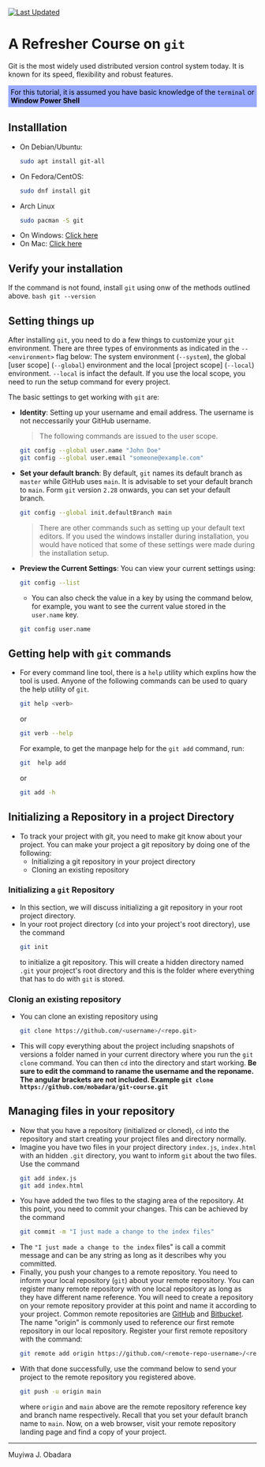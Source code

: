 [![Last Updated](https://img.shields.io/github/last-commit/mobadara/git-course)](https://github.com/mobadara/git-course)

# **A Refresher Course on `git`**
Git is the most widely used distributed version control system today. It is known for its speed, flexibility and robust features.

<p style="color: #000000; background-color: #99aaff; border: 1 px solidrgb(116, 85, 255); padding: 5px;">
For this tutorial, it is assumed you have basic knowledge of the <code>terminal</code> or <strong>Window Power Shell</strong>
</p>

## **Installlation**
- On Debian/Ubuntu:
    ```bash
    sudo apt install git-all
    ```
- On Fedora/CentOS:
    ```bash
    sudo dnf install git
    ```
- Arch Linux
    ```bash
    sudo pacman -S git
    ```
- On Windows: [Click here](https://git-scm.com/download/win)
- On Mac: [Click here](https://git-scm.com/download/mac)

## **Verify your installation**
If the command is not found, install `git` using onw of the methods outlined above.
    ```bash
    git --version
    ```

## **Setting things up**
After installing `git`, you need to do a few things to customize your `git` environment. There are three types of environments as indicated in the `--<environment>` flag below: The system environment (`--system`), the global [user scope] (`--global`) environment and the local [project scope] (`--local`) environment. `--local` is infact the default. If you use the local scope, you need to run the setup command for every project.

The basic settings to get working with `git` are:

- **Identity**: Setting up your username and email address. The username is not neccessarily your GitHub username. 
    > The following commands are issued to the user scope.
      
    ```bash
    git config --global user.name "John Doe"
    git config --global user.email "someone@example.com"
    ```

- **Set your default branch**: By default, `git` names its default branch as `master` while GitHub uses `main`. It is advisable to set your default branch to `main`. Form `git` version `2.28` onwards, you can set your default branch.

    ```bash
    git config --global init.defaultBranch main
    ```

    > There are other commands such as setting up your default text editors. If you used the windows installer during installation, you would have noticed that some of these settings were made during the installation setup.

- **Preview the Current Settings**: You can view your current settings using:
        
    ```bash
    git config --list
    ```
    - You can also check the value in a key by using the command below, for example, you want to see the current value stored in the `user.name` key.
    ```bash
    git config user.name
    ```

## **Getting help with `git` commands**
- For every command line tool, there is a `help` utility which explins how the tool is used. Anyone of the following commands can be used to quary the help utility of `git`.
    
    ```bash
    git help <verb>
    ```

    or

    ```bash
    git verb --help
    ```

    For example, to get the manpage help for the `git add` command, run:

    ```bash
    git  help add
    ```

    or

    ```bash
    git add -h
    ```

## **Initializing a Repository in a project Directory**
- To track your project with git, you need to make git know about your project. You can make your project a git repository by doing one of the following:
    - Initializing a git repository in your project directory
    - Cloning an existing repository
### **Initializing a `git` Repository**
- In this section, we will discuss initializing a git repository in your root project directory. 
- In your root project directory (`cd` into your project's root directory), use the command
    ```bash
    git init
    ```
    to initialize a git repository. This will create a hidden directory named  `.git` your project's root directory and this is the folder where everything that has to do with `git` is stored.

### **Clonig an existing repository**
- You can clone an existing repository using
    ```bash
    git clone https://github.com/<username>/<repo.git>
    ```
- This will copy everything about the project including snapshots of versions a folder named <repo> in your current directory where you run the `git clone` command. You can then `cd` into the directory and start working. **Be sure to edit the command to raname the username and the reponame. The angular brackets are not included. Example ```git clone https://github.com/mobadara/git-course.git```**

## **Managing files in your repository**
- Now that you have a repository (initialized or cloned), `cd` into the repository and start creating your project files and directory normally.
- Imagine you have two files in your project directory `index.js`, `index.html` with an hidden `.git` directory, you want to inform `git` about the two files. Use the command
    ```bash
    git add index.js
    git add index.html
    ```
- You have added the two files to the staging area of the repository. At this point, you need to commit your changes. This can be achieved by the command
    ```bash
    git commit -m "I just made a change to the index files"
    ```
- The `"I just made a change to the index` files" is call a commit message and can be any string as long as it describes why you committed.
- Finally, you push your changes to a remote repository. You need to inform your local repository (`git`) about your remote repository. You can register many remote repository with one local repository as long as they have different name reference. You will need to create a repository on your remote repository provider at this point and name it according to your project. Common remote repositories are [GitHub](https://github.com) and [Bitbucket](https://bitbucket.org). The name "origin" is commonly used to reference our first remote repository in our local repository. Register your first remote repository with the command:
    ```bash
    git remote add origin https://github.com/<remote-repo-username>/<remote-repo-name>.git
    ```
- With that done successfully, use the command below to send your project to the remote repository you registered above.
    ```bash
    git push -u origin main
    ```
    where `origin` and `main` above are the remote repository reference key and branch name respectively. Recall that you set your default branch name to `main`. Now, on a web browser, visit your remote repository landing page and find a copy of your project.

___
Muyiwa J. Obadara

